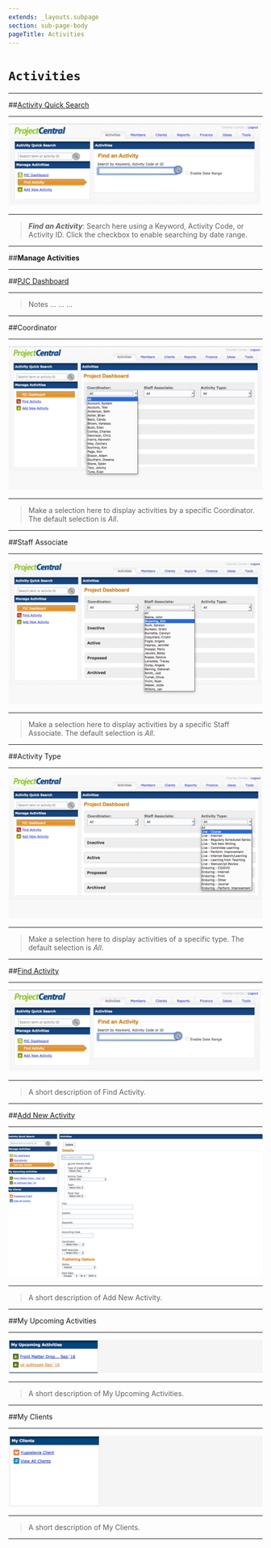 ```yaml
---
extends: _layouts.subpage
section: sub-page-body
pageTitle: Activities
---
```


# `Activities`

---

##[Activity Quick Search](/activity-dialog)

---

[![image of Activity Quick Search](../img/activity/FindActivity.png)](/activity-dialog)

---
>**_Find an Activity_**: Search here using a Keyword, Activity Code, or Activity ID. 
>Click the checkbox to enable searching by date range.

---

##**Manage Activities**

---

##[PJC Dashboard](/activity-dialog)

---

> Notes
> ...
> ...
> ...

---

##Coordinator

---

[![image of PJC Dashboard Coordinator Selection](../img/activity/PJCDashboardCoordinator.png)](/activity-dialog)

---

>Make a selection here to display activities by a specific Coordinator. The
>default selection is *All*.

---

##Staff Associate

---

[![image of PJC Dashboard Staff Associate Selection](../img/activity/PJCDashboardStaffAssoc.png)](/activity-dialog)

---

>Make a selection here to display activities by a specific Staff Associate. The
>default selection is *All*.

---

##Activity Type

---

[![image of PJC Dashboard Activity Type Selection](../img/activity/PJCDashboardActivityType.png)](/activity-dialog)

---

>Make a selection here to display activities of a specific type. The
>default selection is *All*.

---

##[Find Activity](/activity-dialog)

---

[![image of Find Activity](../img/activity/FindActivity.png)](/activity-dialog)

---

>A short description of Find Activity.

---

##[Add New Activity](/activity-dialog)

---

[![image of Add New Activity](../img/activity/AddNewActivity.png)](/activity-dialog)

---

>A short description of Add New Activity.

---

##My Upcoming Activities

---

[![image of My Upcoming Activities](../img/activity/MyUpcomingActivities.png)](/activity-dialog)

---

>A short description of My Upcoming Activities.

---

##My Clients

---

[![image of My Clients](../img/activity/MyClients.png)](/activity-dialog)

---

>A short description of My Clients.

---
